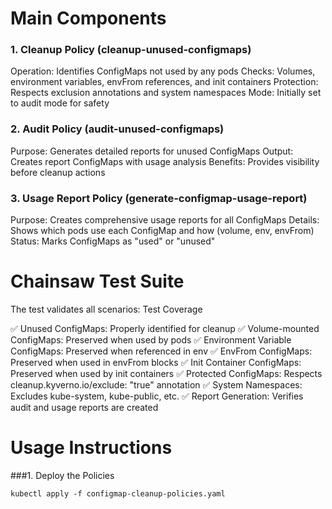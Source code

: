 # Main Components
### 1. Cleanup Policy (cleanup-unused-configmaps)

Operation: Identifies ConfigMaps not used by any pods
Checks: Volumes, environment variables, envFrom references, and init containers
Protection: Respects exclusion annotations and system namespaces
Mode: Initially set to audit mode for safety

### 2. Audit Policy (audit-unused-configmaps)

Purpose: Generates detailed reports for unused ConfigMaps
Output: Creates report ConfigMaps with usage analysis
Benefits: Provides visibility before cleanup actions

### 3. Usage Report Policy (generate-configmap-usage-report)

Purpose: Creates comprehensive usage reports for all ConfigMaps
Details: Shows which pods use each ConfigMap and how (volume, env, envFrom)
Status: Marks ConfigMaps as "used" or "unused"

# Chainsaw Test Suite
The test validates all scenarios:
Test Coverage

✅ Unused ConfigMaps: Properly identified for cleanup
✅ Volume-mounted ConfigMaps: Preserved when used by pods
✅ Environment Variable ConfigMaps: Preserved when referenced in env
✅ EnvFrom ConfigMaps: Preserved when used in envFrom blocks
✅ Init Container ConfigMaps: Preserved when used by init containers
✅ Protected ConfigMaps: Respects cleanup.kyverno.io/exclude: "true" annotation
✅ System Namespaces: Excludes kube-system, kube-public, etc.
✅ Report Generation: Verifies audit and usage reports are created

# Usage Instructions

###1. Deploy the Policies

```
kubectl apply -f configmap-cleanup-policies.yaml
```


